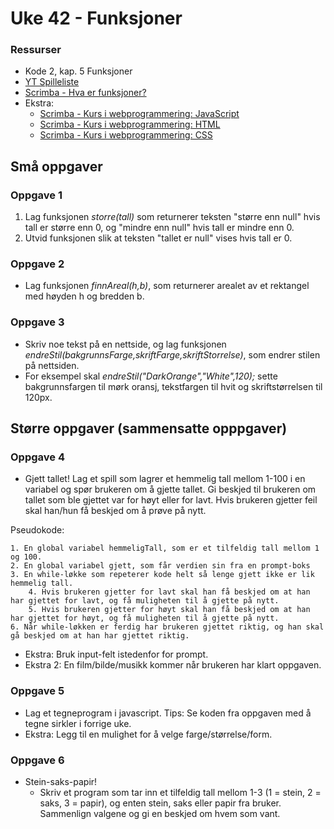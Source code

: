 # Uke 42 - Funksjoner

### Ressurser

- Kode 2, kap. 5 Funksjoner
- [YT Spilleliste](https://www.youtube.com/watch?v=pbziQosyvQ0&list=PLJC9cL8YfNXqEIeA_PAvdpF5tIjPnX_3E)
- [Scrimba - Hva er funksjoner?](https://scrimba.com/p/pnnQQfk/cVGawSp)
- Ekstra:
    - [Scrimba - Kurs i webprogrammering: JavaScript](https://scrimba.com/playlist/pnnQQfk)
    - [Scrimba - Kurs i webprogrammering: HTML](https://scrimba.com/playlist/pa3ezuy)
    - [Scrimba - Kurs i webprogrammering: CSS](https://scrimba.com/playlist/pGQrYTk)

## Små oppgaver

### Oppgave 1
1. Lag funksjonen *storre(tall)* som returnerer teksten "større enn null" hvis tall er større enn 0, og "mindre enn null" hvis tall er mindre enn 0.
2. Utvid funksjonen slik at teksten "tallet er null" vises hvis tall er 0.

### Oppgave 2
- Lag funksjonen *finnAreal(h,b)*, som returnerer arealet av et rektangel med høyden h og bredden b.

### Oppgave 3
- Skriv noe tekst på en nettside, og lag funksjonen *endreStil(bakgrunnsFarge,skriftFarge,skriftStorrelse)*, som endrer stilen på nettsiden.  
- For eksempel skal *endreStil("DarkOrange","White",120);* sette bakgrunnsfargen til mørk oransj, tekstfargen til hvit og skriftstørrelsen til 120px.

## Større oppgaver (sammensatte opppgaver)

### Oppgave 4
- Gjett tallet! Lag et spill som lagrer et hemmelig tall mellom 1-100 i en variabel og spør brukeren om å gjette tallet. Gi beskjed til brukeren om tallet som ble gjettet var for høyt eller for lavt. Hvis brukeren gjetter feil skal han/hun få beskjed om å prøve på nytt.

Pseudokode:
````
1. En global variabel hemmeligTall, som er et tilfeldig tall mellom 1 og 100.
2. En global variabel gjett, som får verdien sin fra en prompt-boks
3. En while-løkke som repeterer kode helt så lenge gjett ikke er lik hemmelig tall.
    4. Hvis brukeren gjetter for lavt skal han få beskjed om at han har gjettet for lavt, og få muligheten til å gjette på nytt.
    5. Hvis brukeren gjetter for høyt skal han få beskjed om at han har gjettet for høyt, og få muligheten til å gjette på nytt.
6. Når while-løkken er ferdig har brukeren gjettet riktig, og han skal gå beskjed om at han har gjettet riktig.
```` 
- Ekstra: Bruk input-felt istedenfor for prompt.
- Ekstra 2: En film/bilde/musikk kommer når brukeren har klart oppgaven.

### Oppgave 5
- Lag et tegneprogram i javascript. Tips: Se koden fra oppgaven med å tegne sirkler i forrige uke.
- Ekstra: Legg til en mulighet for å velge farge/størrelse/form.

### Oppgave 6
- Stein-saks-papir!  
  - Skriv et program som tar inn et tilfeldig tall mellom 1-3 (1 = stein, 2 = saks, 3 = papir), og enten stein, saks eller papir fra bruker. Sammenlign valgene og gi en beskjed om hvem som vant.